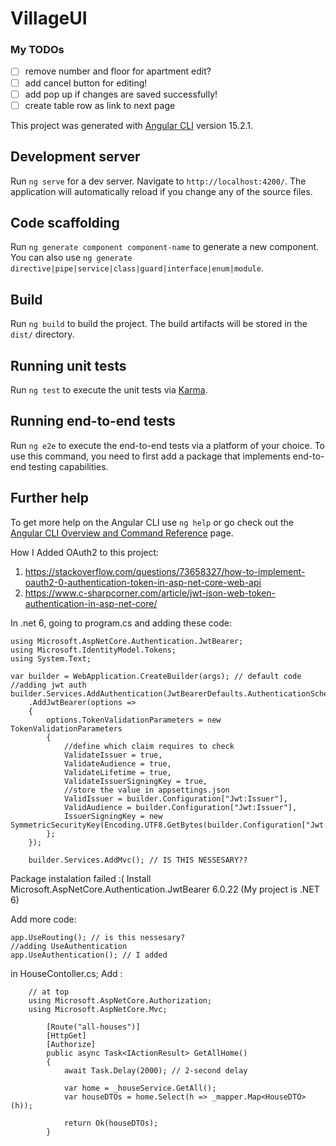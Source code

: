 # VillageUI

### My TODOs

- [ ] remove number and floor for apartment edit?
- [ ] add cancel button for editing!
- [ ] add pop up if changes are saved successfully!
- [ ] create table row as link to next page

This project was generated with [Angular CLI](https://github.com/angular/angular-cli) version 15.2.1.

## Development server

Run `ng serve` for a dev server. Navigate to `http://localhost:4200/`. The application will automatically reload if you change any of the source files.

## Code scaffolding

Run `ng generate component component-name` to generate a new component. You can also use `ng generate directive|pipe|service|class|guard|interface|enum|module`.

## Build

Run `ng build` to build the project. The build artifacts will be stored in the `dist/` directory.

## Running unit tests

Run `ng test` to execute the unit tests via [Karma](https://karma-runner.github.io).

## Running end-to-end tests

Run `ng e2e` to execute the end-to-end tests via a platform of your choice. To use this command, you need to first add a package that implements end-to-end testing capabilities.

## Further help

To get more help on the Angular CLI use `ng help` or go check out the [Angular CLI Overview and Command Reference](https://angular.io/cli) page.

How I Added OAuth2 to this project:

1. https://stackoverflow.com/questions/73658327/how-to-implement-oauth2-0-authentication-token-in-asp-net-core-web-api
2. https://www.c-sharpcorner.com/article/jwt-json-web-token-authentication-in-asp-net-core/

In .net 6, going to program.cs and adding these code:

```
using Microsoft.AspNetCore.Authentication.JwtBearer;
using Microsoft.IdentityModel.Tokens;
using System.Text;

var builder = WebApplication.CreateBuilder(args); // default code
//adding jwt auth
builder.Services.AddAuthentication(JwtBearerDefaults.AuthenticationScheme)
    .AddJwtBearer(options =>
    {
        options.TokenValidationParameters = new TokenValidationParameters
        {
            //define which claim requires to check
            ValidateIssuer = true,
            ValidateAudience = true,
            ValidateLifetime = true,
            ValidateIssuerSigningKey = true,
            //store the value in appsettings.json
            ValidIssuer = builder.Configuration["Jwt:Issuer"],
            ValidAudience = builder.Configuration["Jwt:Issuer"],
            IssuerSigningKey = new SymmetricSecurityKey(Encoding.UTF8.GetBytes(builder.Configuration["Jwt:Key"]))
        };
    });

    builder.Services.AddMvc(); // IS THIS NESSESARY??
```

Package instalation failed :(
Install Microsoft.AspNetCore.Authentication.JwtBearer 6.0.22 (My project is .NET 6)

Add more code:

```
app.UseRouting(); // is this nessesary?
//adding UseAuthentication
app.UseAuthentication(); // I added
```

in HouseContoller.cs;
Add :

```
    // at top
    using Microsoft.AspNetCore.Authorization;
    using Microsoft.AspNetCore.Mvc;

		[Route("all-houses")]
		[HttpGet]
        [Authorize]
        public async Task<IActionResult> GetAllHome()
		{
			await Task.Delay(2000); // 2-second delay

			var home = _houseService.GetAll();
			var houseDTOs = home.Select(h => _mapper.Map<HouseDTO>(h));

			return Ok(houseDTOs);
		}
```
